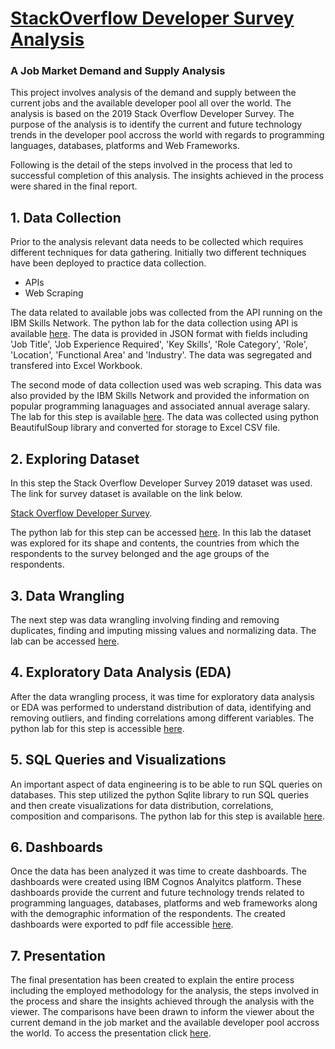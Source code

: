 # [StackOverflow Developer Survey Analysis](https://github.com/aaysul/stackoverflow-developer-survey-analysis/tree/main)
### A Job Market Demand and Supply Analysis
This project involves analysis of the demand and supply between the current jobs and the available developer pool all over the world. The analysis is based on the 2019 Stack Overflow Developer Survey. The purpose of the analysis is to identify the current and future technology trends in the developer pool accross the world with regards to programming languages, databases, platforms and Web Frameworks. 

Following is the detail of the steps involved in the process that led to successful completion of this analysis. The insights achieved in the process were shared in the final report.

## 1. Data Collection

Prior to the analysis relevant data needs to be collected which requires different techniques for data gathering. Initially two different techniques have been deployed to practice data collection.

* APIs
* Web Scraping

The data related to available jobs was collected from the API running on the IBM Skills Network. The python lab for the data collection using API is available [here](https://github.com/aaysul/stackoverflow-developer-survey-analysis/blob/main/Collecting_Jobs_data_Using_API-Questions.ipynb).
The data is provided in JSON format with fields including 'Job Title', 'Job Experience Required', 'Key Skills', 'Role Category', 'Role', 'Location', 'Functional Area' and 'Industry'. The data was segregated and transfered into Excel Workbook.

The second mode of data collection used was web scraping. This data was also provided by the IBM Skills Network and provided the information on popular programming lanaguages and associated annual average salary. The lab for this step is available [here](https://github.com/aaysul/stackoverflow-developer-survey-analysis/blob/main/Web-Scraping-Lab.ipynb). The data was collected using python BeautifulSoup library and converted for storage to Excel CSV file.

## 2. Exploring Dataset

In this step the Stack Overflow Developer Survey 2019 dataset was used. The link for survey dataset is available on the link below.

[Stack Overflow Developer Survey](https://insights.stackoverflow.com/survey/). 

The python lab for this step can be accessed [here](https://github.com/aaysul/stackoverflow-developer-survey-analysis/blob/main/M1ExploreDataSet-lab.ipynb).
In this lab the dataset was explored for its shape and contents, the countries from which the respondents to the survey belonged and the age groups of the respondents.

## 3. Data Wrangling

The next step was data wrangling involving finding and removing duplicates, finding and imputing missing values and normalizing data. The lab can be accessed [here](https://github.com/aaysul/stackoverflow-developer-survey-analysis/blob/main/M2DataWrangling-lab.ipynb).

## 4. Exploratory Data Analysis (EDA)

After the data wrangling process, it was time for exploratory data analysis or EDA was performed to understand distribution of data, identifying and removing outliers, and finding correlations among different variables. The python lab for this step is accessible [here](https://github.com/aaysul/stackoverflow-developer-survey-analysis/blob/main/M3ExploratoryDataAnalysis-lab.ipynb).

## 5. SQL Queries and Visualizations 

An important aspect of data engineering is to be able to run SQL queries on databases. This step utilized the python Sqlite library to run SQL queries and then create visualizations for data distribution, correlations, composition and comparisons. The python lab for this step is available [here](https://github.com/aaysul/stackoverflow-developer-survey-analysis/blob/main/M4DataVisualization-lab.ipynb).

## 6. Dashboards

Once the data has been analyzed it was time to create dashboards. The dashboards were created using IBM Cognos Analyitcs platform. These dashboards provide the current and future technology trends related to programming languages, databases, platforms and web frameworks along with the demographic information of the respondents. The created dashboards were exported to pdf file accessible [here](https://github.com/aaysul/stackoverflow-developer-survey-analysis/blob/main/Developer%20Survey%20Dashboard.pdf). 

## 7. Presentation

The final presentation has been created to explain the entire process including the employed methodology for the analysis, the steps involved in the process and share the insights achieved through the analysis with the viewer. The comparisons have been drawn to inform the viewer about the current demand in the job market and the available developer pool accross the world. To access the presentation click [here](https://github.com/aaysul/stackoverflow-developer-survey-analysis/blob/main/Developer%20Survey%20Analysis.pdf).


